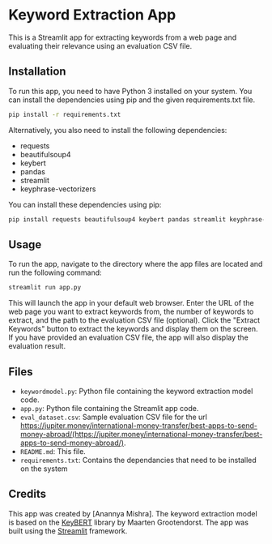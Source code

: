 # Keyword Extraction App

This is a Streamlit app for extracting keywords from a web page and evaluating their relevance using an evaluation CSV file.

## Installation

To run this app, you need to have Python 3 installed on your system. You can install the dependencies using pip and the given requirements.txt file.

```bash
pip install -r requirements.txt
```
Alternatively, you also need to install the following dependencies:
- requests
- beautifulsoup4
- keybert
- pandas
- streamlit
- keyphrase-vectorizers

You can install these dependencies using pip:

```bash
pip install requests beautifulsoup4 keybert pandas streamlit keyphrase-vectorizers
```

## Usage

To run the app, navigate to the directory where the app files are located and run the following command:

```bash
streamlit run app.py
```

This will launch the app in your default web browser. Enter the URL of the web page you want to extract keywords from, the number of keywords to extract, and the path to the evaluation CSV file (optional). Click the "Extract Keywords" button to extract the keywords and display them on the screen. If you have provided an evaluation CSV file, the app will also display the evaluation result.

## Files

- `keywordmodel.py`: Python file containing the keyword extraction model code.
- `app.py`: Python file containing the Streamlit app code.
- `eval_dataset.csv`: Sample evaluation CSV file for the url https://jupiter.money/international-money-transfer/best-apps-to-send-money-abroad/(https://jupiter.money/international-money-transfer/best-apps-to-send-money-abroad/).
- `README.md`: This file.
- `requirements.txt`: Contains the dependancies that need to be installed on the system

## Credits

This app was created by [Anannya Mishra]. The keyword extraction model is based on the [KeyBERT](https://github.com/MaartenGr/KeyBERT) library by Maarten Grootendorst. The app was built using the [Streamlit](https://streamlit.io/) framework.

